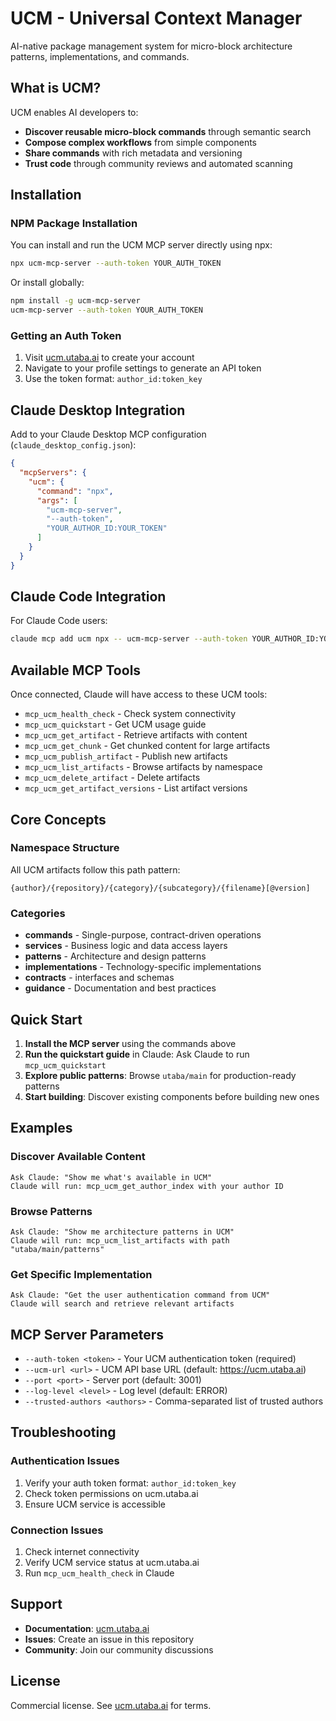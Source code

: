 # UCM - Universal Context Manager

AI-native package management system for micro-block architecture patterns, implementations, and commands.

## What is UCM?

UCM enables AI developers to:
- **Discover reusable micro-block commands** through semantic search
- **Compose complex workflows** from simple components  
- **Share commands** with rich metadata and versioning
- **Trust code** through community reviews and automated scanning

## Installation

### NPM Package Installation

You can install and run the UCM MCP server directly using npx:

```bash
npx ucm-mcp-server --auth-token YOUR_AUTH_TOKEN
```

Or install globally:

```bash
npm install -g ucm-mcp-server
ucm-mcp-server --auth-token YOUR_AUTH_TOKEN
```

### Getting an Auth Token

1. Visit [ucm.utaba.ai](https://ucm.utaba.ai) to create your account
2. Navigate to your profile settings to generate an API token
3. Use the token format: `author_id:token_key`

## Claude Desktop Integration

Add to your Claude Desktop MCP configuration (`claude_desktop_config.json`):

```json
{
  "mcpServers": {
    "ucm": {
      "command": "npx",
      "args": [
        "ucm-mcp-server",
        "--auth-token",
        "YOUR_AUTHOR_ID:YOUR_TOKEN"
      ]
    }
  }
}
```

## Claude Code Integration

For Claude Code users:

```bash
claude mcp add ucm npx -- ucm-mcp-server --auth-token YOUR_AUTHOR_ID:YOUR_TOKEN
```

## Available MCP Tools

Once connected, Claude will have access to these UCM tools:

- `mcp_ucm_health_check` - Check system connectivity
- `mcp_ucm_quickstart` - Get UCM usage guide
- `mcp_ucm_get_artifact` - Retrieve artifacts with content
- `mcp_ucm_get_chunk` - Get chunked content for large artifacts
- `mcp_ucm_publish_artifact` - Publish new artifacts
- `mcp_ucm_list_artifacts` - Browse artifacts by namespace
- `mcp_ucm_delete_artifact` - Delete artifacts
- `mcp_ucm_get_artifact_versions` - List artifact versions

## Core Concepts

### Namespace Structure
All UCM artifacts follow this path pattern:
```
{author}/{repository}/{category}/{subcategory}/{filename}[@version]
```

### Categories
- **commands** - Single-purpose, contract-driven operations
- **services** - Business logic and data access layers  
- **patterns** - Architecture and design patterns
- **implementations** - Technology-specific implementations
- **contracts** - interfaces and schemas
- **guidance** - Documentation and best practices

## Quick Start

1. **Install the MCP server** using the commands above
2. **Run the quickstart guide** in Claude: Ask Claude to run `mcp_ucm_quickstart`
3. **Explore public patterns**: Browse `utaba/main` for production-ready patterns
4. **Start building**: Discover existing components before building new ones

## Examples

### Discover Available Content
```
Ask Claude: "Show me what's available in UCM"
Claude will run: mcp_ucm_get_author_index with your author ID
```

### Browse Patterns
```
Ask Claude: "Show me architecture patterns in UCM"
Claude will run: mcp_ucm_list_artifacts with path "utaba/main/patterns"
```

### Get Specific Implementation
```
Ask Claude: "Get the user authentication command from UCM"
Claude will search and retrieve relevant artifacts
```

## MCP Server Parameters

- `--auth-token <token>` - Your UCM authentication token (required)
- `--ucm-url <url>` - UCM API base URL (default: https://ucm.utaba.ai)
- `--port <port>` - Server port (default: 3001)
- `--log-level <level>` - Log level (default: ERROR)
- `--trusted-authors <authors>` - Comma-separated list of trusted authors

## Troubleshooting

### Authentication Issues
1. Verify your auth token format: `author_id:token_key`
2. Check token permissions on ucm.utaba.ai
3. Ensure UCM service is accessible

### Connection Issues
1. Check internet connectivity
2. Verify UCM service status at ucm.utaba.ai
3. Run `mcp_ucm_health_check` in Claude

## Support

- **Documentation**: [ucm.utaba.ai](https://ucm.utaba.ai)
- **Issues**: Create an issue in this repository
- **Community**: Join our community discussions

## License

Commercial license. See [ucm.utaba.ai](https://ucm.utaba.ai) for terms.
